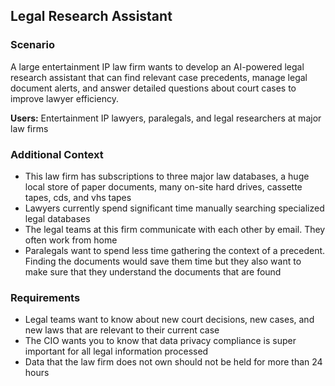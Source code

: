 ## Legal Research Assistant

### Scenario

A large entertainment IP law firm wants to develop an AI-powered legal research assistant that can find relevant case precedents, manage legal document alerts, and answer detailed questions about court cases to improve lawyer efficiency.

**Users:** Entertainment IP lawyers, paralegals, and legal researchers at major law firms

### Additional Context

- This law firm has subscriptions to three major law databases, a huge local store of paper documents, many on-site hard drives, cassette tapes, cds, and vhs tapes
- Lawyers currently spend significant time manually searching specialized legal databases
- The legal teams at this firm communicate with each other by email. They often work from home
- Paralegals want to spend less time gathering the context of a precedent. Finding the documents would save them time but they also want to make sure that they understand the documents that are found

### Requirements

- Legal teams want to know about new court decisions, new cases, and new laws that are relevant to their current case
- The CIO wants you to know that data privacy compliance is super important for all legal information processed
- Data that the law firm does not own should not be held for more than 24 hours
